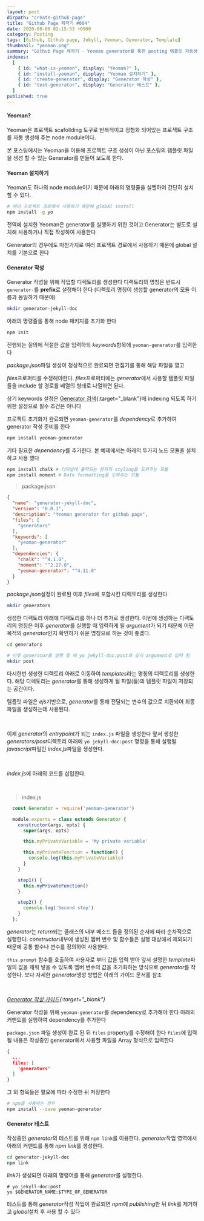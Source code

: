 ```yaml
---
layout: post
dirpath: "create-github-page"
title: "Github Page 제작기 #004"
date: 2020-08-08 02:15:53 +0900
category: Posting
tags: [Github, Github page, Jekyll, Yeoman, Generator, Template]
thumbnail: "yeoman.png"
summary: "Github Page 제작기 - Yeoman generator를 통한 posting 템플릿 자동생성"
indexes:
  [
    { id: "what-is-yeoman", display: "Yeoman?" },
    { id: "install-yeoman", display: "Yeoman 설치하기" },
    { id: "create-generator", display: "Generator 작성" },
    { id: "test-generator", display: "Generator 테스트" },
  ]
published: true
---
```


<h4 id="what-is-yeoman">Yeoman?</h4>

Yeoman은 프로젝트 scafollding 도구로 반복적이고 정형화 되어있는 프로젝트 구조를 자동 생성해 주는 node module이다.

본 포스팅에서는 Yeoman을 이용해 프로젝트 구조 생성이 아닌 포스팅의 템플릿 파일을 생성 할 수 있는 Generator를 만들어 보도록 한다.

<h4 id="install-yeoman">Yeoman 설치하기</h4>
Yeoman도 하나의 node module이기 때문에 아래의 명령줄을 실핼하여 간단히 설치 할 수 있다.

```sh
# 여러 프로젝트 경로에서 사용하기 때문에 global install
npm install -g yo
```

전역에 설치한 Yeoman은 generator를 실행하기 위한 것이고 Generator는 별도로 설치해 사용하거나 직접 작성하여 사용한다

Generator의 경우에도 마찬가지로 여러 프로젝트 경로에서 사용하기 때문에 global 설치를 기본으로 한다

<h4 id="create-generator">Generator 작성</h4>

Generator 작성을 위해 작업할 디렉토리를 생성한다 디렉토리의 명칭은 반드시 `generator-`를 **prefix**로 설정해야 한다 (디렉토리 명칭이 생성할 generator의 모듈 이름과 동일하기 때문에)

```sh
mkdir generator-jekyll-doc
```

아래의 명령줄을 통해 node 패키지를 초기화 한다

```sh
npm init
```

진행되는 질의에 적절한 값을 입력하되 *keywords*항목에 `yeoman-generator`를 입력한다

*package.json*파일 생성이 정상적으로 완료되면 편집기를 통해 해당 파일을 열고 

*files*프로퍼티를 수정해야한다. *files*프로퍼티에는 *generator*에서 사용할 템플릿 파일들을 include 할 경로를 배열의 형태로 나열하면 된다.

상기 keywords 설정은 [Generator 검색](https://yeoman.io/generators){:target="_blank"}에 indexing 되도록 하기 위한 설정으로 필수 조건은 아니다

프로젝트 초기화가 완료되면 `yeoman-generator`를 *dependency*로 추가하여 generator 작성 준비를 한다

```sh
npm install yeoman-generator
```

기타 필요한 *dependency*를 추가한다. 본 예제에서는 아래의 두가지 노드 모듈을 설치하고 사용 했다

```sh
npm install chalk # 터미널에 출력되는 문자의 styling을 도와주는 모듈
npm install moment # Date formatting을 도와주는 모듈
```

>package.json

```json
{
  "name": "generator-jekyll-doc",
  "version": "0.0.1",
  "description": "Yeoman generator for github page",
  "files": [
    "generators"
  ],
  "keywords": [
    "yeoman-generator"
  ],
  "dependencies": {
    "chalk": "^4.1.0",
    "moment": "^2.27.0",
    "yeoman-generator": "^4.11.0"
  }
}
```

*package.json*설정이 완료된 이후 *files*에 포함시킨 디렉토리를 생성한다

```sh
mkdir generators
```

생성한 디렉토리 아래에 디렉토리를 하나 더 추가로 생성한다. 이번에 생성하는 디렉토리의 명칭은 이후 *generator*를 실행할 때 입력하게 될 *argument*가 되기 때문에 어떤 목적의 *generator*인지 확인하기 쉬운 명칭으로 하는 것이 좋겠다.

```sh
cd generators

# 이후 generator를 실행 할 때 yo jekyll-doc:post와 같이 argument로 입력 됨
mkdir post 
```

다시한번 생성한 디렉토리 아래로 이동하여 *templates*라는 명칭의 디렉토리를 생성한다. 해당 디렉토리는 *generator*를 통해 생성하게 될 파일(들)의 템플릿 파일이 저장되는 공간이다.

템플릿 파일은 *ejs*기반으로, *generator*를 통해 전달되는 변수의 값으로 치환되어 최종 파일을 생성하는데 사용된다.

<br>

이제 *generator*의 *entrypoint*가 되는 `index.js` 파일을 생성한다 앞서 생성한 *generators/post*디렉토리 아래에 `yo jekyll-doc:post` 명령을 통해 실행될 *javascript*파일인 *index.js*파일을 생성한다.

<br>

*index.js*에 아래의 코드를 삽입한다.

<br>

>index.js

```javascript
  const Generator = require('yeoman-generator')

  module.exports = class extends Generator {
    constructor(args, opts) {
      super(args, opts)

      this.myPrivateVariable = 'My private variable'

      this.myPrivateFunction = function() {
        console.log(this.myPrivateVariable)
      }
    }

    step1() {
      this.myPrivateFunction()
    }

    step2() {
      console.log('Second step')
    }
  };
```

*generator*는 *return*되는 클래스의 내부 메소드 들을 정의된 순서에 따라 순차적으로 실행한다. *constructor*내부에 생성된 멤버 변수 및 함수들은 실행 대상에서 제외되기 때문에 공통 함수나 변수를 정의하여 사용한다.

`this.prompt` 함수를 호출하여 사용자로 부터 값을 입력 받아 앞서 설명한 *template*파일의 값을 채워 넣을 수 있도록 멤버 변수의 값을 초기화하는 방식으로 *generator*를 작성한다. 보다 자세한 *generator*생성 방법은 아래의 가이드 문서를 참조

<br>

*[Generator 작성 가이드](https://yeoman.io/authoring/index.html){:target="_blank"}*

Generator 작성을 위해 `yeoman-generator`를 dependency로 추가해야 한다
아래의 커맨드를 실행하여 dependency를 추가한다

`package.json` 파일 생성이 완료 된 뒤 `files` property를 수정해야 한다
`files`에 입력 될 내용은 작성중인 generator에서 사용할 파일을 Array 형식으로 입력한다

```json
{
  ...
  files: [
    'generators'
  ]
}
```

그 외 항목들은 필요에 따라 수정한 뒤 저장한다

```sh
# npm을 사용하는 경우
npm install --save yeoman-generator
```



<h4 id="test-generator">Generator 테스트</h4>

작성중인 *generator*의 테스트를 위해 `npm link`를 이용한다. *generator*작업 영역에서 아래의 커맨드를 통해 *npm link*를 생성한다.

```sh
cd generator-jekyll-doc
npm link
```

*link*가 생성되면 아래의 명령어를 통해 *generator*를 실행한다.
```
# yo jekyll-doc:post
yo $GENERATOR_NAME:$TYPE_OF_GENERATOR
```

테스트를 통해 *generator*작성 작업이 완료되면 *npm*에 *publishing*한 뒤 *link*를 제거하고 *global*설치 후 사용 할 수 있다
